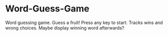 # Word-Guess-Game

Word guessing game. Guess a fruit! Press any key to start. Tracks wins and wrong choices. Maybe display winning word afterwards?